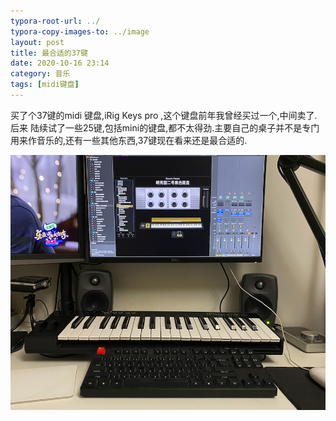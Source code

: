 ```yaml
---
typora-root-url: ../
typora-copy-images-to: ../image
layout: post
title: 最合适的37键
date: 2020-10-16 23:14
category: 音乐
tags: [midi键盘]
---
```


买了个37键的midi 键盘,iRig Keys pro ,这个键盘前年我曾经买过一个,中间卖了.后来 陆续试了一些25键,包括mini的键盘,都不太得劲.主要自己的桌子并不是专门用来作音乐的,还有一些其他东西,37键现在看来还是最合适的.

![image-20201016231831722](/image/image-20201016231831722.png)